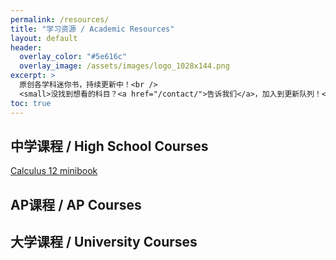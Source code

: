 ```yaml
---
permalink: /resources/
title: "学习资源 / Academic Resources"
layout: default
header:
  overlay_color: "#5e616c"
  overlay_image: /assets/images/logo_1028x144.png
excerpt: >
  原创各学科迷你书，持续更新中！<br />
  <small>没找到想看的科目？<a href="/contact/">告诉我们</a>，加入到更新队列！</small>
toc: true
---
```


## 中学课程 / High School Courses

[Calculus 12 minibook](https://www.miracleeducation.ca/Calculus-12-Minibook/)

## AP课程 / AP Courses

<!-- [AP Calculus minibook](/.) -->

## 大学课程 / University Courses

<!-- [First year calculus minibook](/.) -->